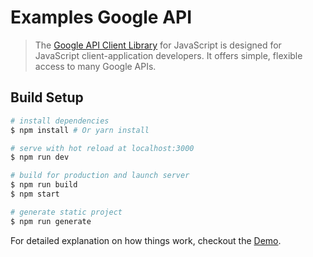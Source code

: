 # Examples Google API

> The [Google API Client Library](https://developers.google.com/api-client-library/javascript/) for JavaScript is designed for JavaScript client-application developers. It offers simple, flexible access to many Google APIs.


## Build Setup

``` bash
# install dependencies
$ npm install # Or yarn install

# serve with hot reload at localhost:3000
$ npm run dev

# build for production and launch server
$ npm run build
$ npm start

# generate static project
$ npm run generate
```

For detailed explanation on how things work, checkout the [Demo](https://bsa-git.github.io/gapi-examples/).
